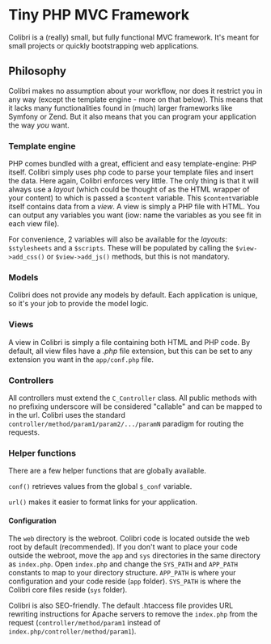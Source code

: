 # Tiny PHP MVC Framework

Colibri is a (really) small, but fully functional MVC framework. It's meant for small projects or quickly bootstrapping web applications.


## Philosophy

Colibri makes no assumption about your workflow, nor does it restrict you in any way (except the template engine - more on that below). This means that it lacks many functionalities found in (much) larger frameworks like Symfony or Zend. But it also means that you can program your application the way *you* want.


### Template engine

PHP comes bundled with a great, efficient and easy template-engine: PHP itself. Colibri simply uses php code to parse your template files and insert the data. Here again, Colibri enforces very little. The only thing is that it will always use a *layout* (which could be thought of as the HTML wrapper of your content) to which is passed a `$content` variable. This `$content`variable itself contains data from a *view*. A view is simply a PHP file with HTML. You can output any variables you want (iow: name the variables as you see fit in each view file).

For convenience, 2 variables will also be available for the *layouts*: `$stylesheets` and a `$scripts`. These will be populated by calling the `$view->add_css()` or `$view->add_js()` methods, but this is not mandatory.


### Models

Colibri does not provide any models by default. Each application is unique, so it's your job to provide the model logic.


### Views

A view in Colibri is simply a file containing both HTML and PHP code. By default, all view files have a *.php* file extension, but this can be set to any extension you want in the `app/conf.php` file.


### Controllers

All controllers must extend the `C_Controller` class. All public methods with no prefixing underscore will be considered "callable" and can be mapped to in the url. Colibri uses the standard `controller/method/param1/param2/.../paramN` paradigm for routing the requests.


### Helper functions

There are a few helper functions that are globally available.

`conf()` retrieves values from the global `$_conf` variable.

`url()` makes it easier to format links for your application.


#### Configuration

The `web` directory is the webroot. Colibri code is located outside the web root by default (recommended). If you don't want to place your code outside the webroot, move the `app` and `sys` directories in the same directory as `index.php`. Open `index.php` and change the `SYS_PATH` and `APP_PATH` constants to map to your directory structure. `APP_PATH` is where your configuration and your code reside (`app` folder). `SYS_PATH` is where the Colibri core files reside (`sys` folder). 

Colibri is also SEO-friendly. The default .htaccess file provides URL rewriting instructions for Apache servers to remove the `index.php` from the request (`controller/method/param1` instead of `index.php/controller/method/param1`).